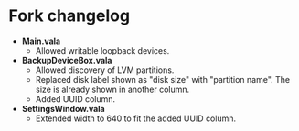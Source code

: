# Fork changelog

- **Main.vala**
  - Allowed writable loopback devices.
- **BackupDeviceBox.vala**
  - Allowed discovery of LVM partitions.
  - Replaced disk label shown as "disk size" with "partition name". The size is already shown in another column.
  - Added UUID column.
- **SettingsWindow.vala**
  - Extended width to 640 to fit the added UUID column.